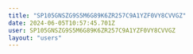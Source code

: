 ```yaml
---
title: "SP105GNSZG9S5M6G89K6ZR257C9A1YZF0VY8CVVGZ"
date: 2024-06-05T10:57:45.701Z
user: SP105GNSZG9S5M6G89K6ZR257C9A1YZF0VY8CVVGZ
layout: "users"
---
```

    
